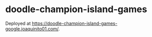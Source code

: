 # doodle-champion-island-games
Deployed at https://doodle-champion-island-games-google.joaquinito01.com/.
